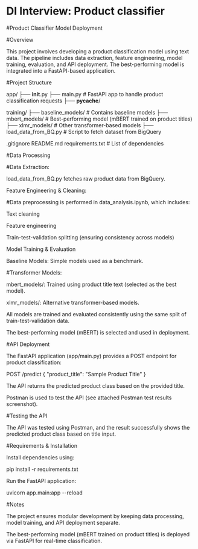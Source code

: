 # DI Interview: Product classifier 

#Product Classifier Model Deployment

#Overview

This project involves developing a product classification model using text data. The pipeline includes data extraction, feature engineering, model training, evaluation, and API deployment. The best-performing model is integrated into a FastAPI-based application.

#Project Structure

app/
  ├── __init__.py
  ├── main.py  # FastAPI app to handle product classification requests
  ├── __pycache__/

training/
  ├── baseline_models/  # Contains baseline models
  ├── mbert_models/  # Best-performing model (mBERT trained on product titles)
  ├── xlmr_models/  # Other transformer-based models
  ├── load_data_from_BQ.py  # Script to fetch dataset from BigQuery

.gitignore
README.md
requirements.txt  # List of dependencies

#Data Processing

#Data Extraction:

load_data_from_BQ.py fetches raw product data from BigQuery.

Feature Engineering & Cleaning:

#Data preprocessing is performed in data_analysis.ipynb, which includes:

Text cleaning

Feature engineering

Train-test-validation splitting (ensuring consistency across models)

Model Training & Evaluation

Baseline Models: Simple models used as a benchmark.

#Transformer Models:

mbert_models/: Trained using product title text (selected as the best model).

xlmr_models/: Alternative transformer-based models.

All models are trained and evaluated consistently using the same split of train-test-validation data.

The best-performing model (mBERT) is selected and used in deployment.

#API Deployment

The FastAPI application (app/main.py) provides a POST endpoint for product classification:

POST /predict
{
    "product_title": "Sample Product Title"
}

The API returns the predicted product class based on the provided title.

Postman is used to test the API (see attached Postman test results screenshot).

#Testing the API

The API was tested using Postman, and the result successfully shows the predicted product class based on title input.

#Requirements & Installation

Install dependencies using:

pip install -r requirements.txt

Run the FastAPI application:

uvicorn app.main:app --reload

#Notes

The project ensures modular development by keeping data processing, model training, and API deployment separate.

The best-performing model (mBERT trained on product titles) is deployed via FastAPI for real-time classification.

